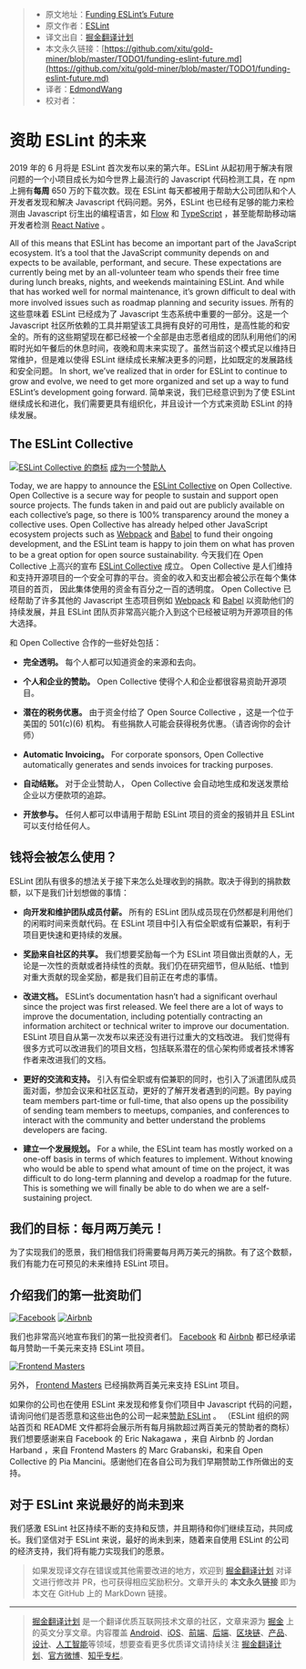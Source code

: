 > * 原文地址：[Funding ESLint’s Future](https://eslint.org/blog/2019/02/funding-eslint-future)
> * 原文作者：[ESLint](https://eslint.org)
> * 译文出自：[掘金翻译计划](https://github.com/xitu/gold-miner)
> * 本文永久链接：[https://github.com/xitu/gold-miner/blob/master/TODO1/funding-eslint-future.md](https://github.com/xitu/gold-miner/blob/master/TODO1/funding-eslint-future.md)
> * 译者：[EdmondWang](https://github.com/EdmondWang)
> * 校对者：

# 资助 ESLint 的未来

2019 年的 6 月将是 ESLint 首次发布以来的第六年。ESLint 从起初用于解决有限问题的一个小项目成长为如今世界上最流行的 Javascript 代码检测工具，在 npm 上拥有**每周** 650 万的下载次数。现在 ESLint 每天都被用于帮助大公司团队和个人开发者发现和解决 Javascript 代码问题。另外，ESLint 也已经有足够的能力来检测由 Javascript 衍生出的编程语言，如 [Flow](https://www.npmjs.com/package/eslint-plugin-flowtype) 和 [TypeScript](https://typescript-eslint.io) ，甚至能帮助移动端开发者检测 [React Native](https://www.npmjs.com/package/eslint-plugin-react-native) 。

All of this means that ESLint has become an important part of the JavaScript ecosystem. It’s a tool that the JavaScript community depends on and expects to be available, performant, and secure. These expectations are currently being met by an all-volunteer team who spends their free time during lunch breaks, nights, and weekends maintaining ESLint. And while that has worked well for normal maintenance, it’s grown difficult to deal with more involved issues such as roadmap planning and security issues.
所有的这些意味着 ESLint 已经成为了 Javascript 生态系统中重要的一部分。这是一个 Javascript 社区所依赖的工具并期望该工具拥有良好的可用性，是高性能的和安全的。所有的这些期望现在都已经被一个全部是由志愿者组成的团队利用他们的闲暇时光如午餐后的休息时间，夜晚和周末来实现了。虽然当前这个模式足以维持日常维护，但是难以使得 ESLint 继续成长来解决更多的问题，比如既定的发展路线和安全问题。
In short, we’ve realized that in order for ESLint to continue to grow and evolve, we need to get more organized and set up a way to fund ESLint’s development going forward.
简单来说，我们已经意识到为了使 ESLint 继续成长和进化，我们需要更具有组织化，并且设计一个方式来资助 ESLint 的持续发展。
## The ESLint Collective

[![ESLint Collective 的商标](https://eslint.org/img/posts/eslint-collective.png)](https://opencollective.com/eslint)
[成为一个赞助人](https://opencollective.com/eslint)

Today, we are happy to announce the [ESLint Collective](https://opencollective.com/eslint) on Open Collective. Open Collective is a secure way for people to sustain and support open source projects. The funds taken in and paid out are publicly available on each collective’s page, so there is 100% transparency around the money a collective uses. Open Collective has already helped other JavaScript ecosystem projects such as [Webpack](https://opencollective.com/webpack) and [Babel](https://opencollective.com/babel) to fund their ongoing development, and the ESLint team is happy to join them on what has proven to be a great option for open source sustainability.
今天我们在 Open Collective 上高兴的宣布 [ESLint Collective](https://opencollective.com/eslint) 成立。 Open Collective 是人们维持和支持开源项目的一个安全可靠的平台。资金的收入和支出都会被公示在每个集体项目的首页， 因此集体使用的资金有百分之一百的透明度。 Open Collective 已经帮助了许多其他的 Javascript 生态项目例如 [Webpack](https://opencollective.com/webpack) 和 [Babel](https://opencollective.com/babel) 以资助他们的持续发展，并且 ESLint 团队页非常高兴能介入到这个已经被证明为开源项目的伟大选择。

和 Open Collective 合作的一些好处包括：

*   **完全透明。** 每个人都可以知道资金的来源和去向。

*   **个人和企业的赞助。** Open Collective 使得个人和企业都很容易资助开源项目。

*   **潜在的税务优惠。** 由于资金付给了 Open Source Collective ，这是一个位于美国的 501(c)(6) 机构。 有些捐款人可能会获得税务优惠。（请咨询你的会计师）

*   **Automatic Invoicing。** For corporate sponsors, Open Collective automatically generates and sends invoices for tracking purposes.
*   **自动结账。** 对于企业赞助人， Open Collective 会自动地生成和发送发票给企业以方便款项的追踪。

*   **开放参与。** 任何人都可以申请用于帮助 ESLint 项目的资金的报销并且 ESLint 可以支付给任何人。

## 钱将会被怎么使用？

ESLint 团队有很多的想法关于接下来怎么处理收到的捐款。取决于得到的捐款数额，以下是我们计划想做的事情：

*   **向开发和维护团队成员付薪。** 所有的 ESLint 团队成员现在仍然都是利用他们的闲暇时间来贡献代码。在 ESLint 项目中引入有偿全职或有偿兼职，有利于项目更快速和更持续的发展。

*   **奖励来自社区的共享。** 我们想要奖励每一个为 ESLint 项目做出贡献的人，无论是一次性的贡献或者持续性的贡献。我们仍在研究细节，但从贴纸、t恤到对重大贡献的现金奖励，都是我们目前正在考虑的事情。

*   **改进文档。** ESLint’s documentation hasn’t had a significant overhaul since the project was first released. We feel there are a lot of ways to improve the documentation, including potentially contracting an information architect or technical writer to improve our documentation. ESLint 项目自从第一次发布以来还没有进行过重大的文档改进。 我们觉得有很多方式可以改进我们的项目文档，包括联系潜在的信心架构师或者技术博客作者来改进我们的文档。

*   **更好的交流和支持。** 引入有偿全职或有偿兼职的同时，也引入了派遣团队成员面对面，参加会议来和社区互动，更好的了解开发者遇到的问题。By paying team members part-time or full-time, that also opens up the possibility of sending team members to meetups, companies, and conferences to interact with the community and better understand the problems developers are facing.

*   **建立一个发展规划。** For a while, the ESLint team has mostly worked on a one-off basis in terms of which features to implement. Without knowing who would be able to spend what amount of time on the project, it was difficult to do long-term planning and develop a roadmap for the future. This is something we will finally be able to do when we are a self-sustaining project.

## 我们的目标：每月两万美元！

为了实现我们的愿景，我们相信我们将需要每月两万美元的捐款。有了这个数额，我们有能力在可预见的未来维持 ESLint 项目。

## 介绍我们的第一批资助们

[![Facebook](https://eslint.org/img/logos/facebook.png)](https://facebook.com) [![Airbnb](https://eslint.org/img/logos/airbnb.png)](https://airbnb.com)

我们也非常高兴地宣布我们的第一批投资者们。 [Facebook](https://facebook.com) 和 [Airbnb](https://airbnb.com) 都已经承诺每月赞助一千美元来支持 ESLint 项目。

[![Frontend Masters](https://static.frontendmasters.com/assets/fm/js/frontendmasters.0e71088726.svg)](https://frontendmasters.com)

另外， [Frontend Masters](https://frontendmasters.com) 已经捐款两百美元来支持 ESLint 项目。

如果你的公司也在使用 ESLint 来发现和修复你们项目中 Javascript 代码的问题，请询问他们是否愿意和这些出色的公司一起来[赞助 ESLint](https://opencollective.com/eslint) 。 （ESLint 组织的网站首页和 README 文件都将会展示所有每月捐款超过两百美元的赞助者的商标）
我们想要感谢来自 Facebook 的 Eric Nakagawa ，来自 Airbnb 的 Jordan Harband ，来自 Frontend Masters 的 Marc Grabanski，和来自 Open Collective 的 Pia Mancini。感谢他们在各自公司为我们早期赞助工作所做出的支持。

## 对于 ESLint 来说最好的尚未到来

我们感激 ESLint 社区持续不断的支持和反馈，并且期待和你们继续互动，共同成长。我们坚信对于 ESLint 来说，最好的尚未到来，随着来自使用 ESLint 的公司的经济支持，我们将有能力实现我们的愿景。
> 如果发现译文存在错误或其他需要改进的地方，欢迎到 [掘金翻译计划](https://github.com/xitu/gold-miner) 对译文进行修改并 PR，也可获得相应奖励积分。文章开头的 **本文永久链接** 即为本文在 GitHub 上的 MarkDown 链接。

---

> [掘金翻译计划](https://github.com/xitu/gold-miner) 是一个翻译优质互联网技术文章的社区，文章来源为 [掘金](https://juejin.im) 上的英文分享文章。内容覆盖 [Android](https://github.com/xitu/gold-miner#android)、[iOS](https://github.com/xitu/gold-miner#ios)、[前端](https://github.com/xitu/gold-miner#前端)、[后端](https://github.com/xitu/gold-miner#后端)、[区块链](https://github.com/xitu/gold-miner#区块链)、[产品](https://github.com/xitu/gold-miner#产品)、[设计](https://github.com/xitu/gold-miner#设计)、[人工智能](https://github.com/xitu/gold-miner#人工智能)等领域，想要查看更多优质译文请持续关注 [掘金翻译计划](https://github.com/xitu/gold-miner)、[官方微博](http://weibo.com/juejinfanyi)、[知乎专栏](https://zhuanlan.zhihu.com/juejinfanyi)。
